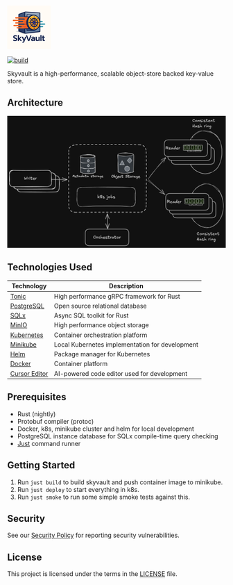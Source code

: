 ![Skyvault Logo](docs/small.png)

[![build](https://github.com/dynoinc/skyvault-rs/actions/workflows/build.yml/badge.svg?branch=main)](https://github.com/dynoinc/skyvault-rs/actions/workflows/build.yml)

Skyvault is a high-performance, scalable object-store backed key-value store.

## Architecture

![Skyvault Architecture](docs/arch.png)

## Technologies Used

| Technology                                   | Description                                                   |
|----------------------------------------------|---------------------------------------------------------------|
| [Tonic](https://github.com/hyperium/tonic)   | High performance gRPC framework for Rust                      |
| [PostgreSQL](https://www.postgresql.org/)    | Open source relational database                               |
| [SQLx](https://github.com/launchbadge/sqlx)  | Async SQL toolkit for Rust                                    |
| [MinIO](https://min.io/)                     | High performance object storage                               |
| [Kubernetes](https://kubernetes.io/)         | Container orchestration platform                              |
| [Minikube](https://minikube.sigs.k8s.io/)    | Local Kubernetes implementation for development               |
| [Helm](https://helm.sh/)                     | Package manager for Kubernetes                                |
| [Docker](https://www.docker.com/)            | Container platform                                            |
| [Cursor Editor](https://cursor.sh/)          | AI-powered code editor used for development                   |

## Prerequisites

- Rust (nightly)
- Protobuf compiler (protoc)
- Docker, k8s, minikube cluster and helm for local development
- PostgreSQL instance database for SQLx compile-time query checking
- [Just](https://github.com/casey/just) command runner

## Getting Started

1. Run `just build` to build skyvault and push container image to minikube.
2. Run `just deploy` to start everything in k8s.
3. Run `just smoke` to run some simple smoke tests against this.

## Security

See our [Security Policy](SECURITY.md) for reporting security vulnerabilities.

## License

This project is licensed under the terms in the [LICENSE](LICENSE) file.
